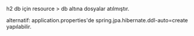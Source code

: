 h2 db için resource > db altına dosyalar atılmıştır.

alternatif:
application.properties'de spring.jpa.hibernate.ddl-auto=create yapılabilir.